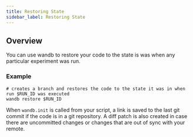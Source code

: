 ```yaml
---
title: Restoring State
sidebar_label: Restoring State
---
```


## Overview

You can use wandb to restore your code to the state is was when any particular experiment was run.

### Example

```
# creates a branch and restores the code to the state it was in when run $RUN_ID was executed
wandb restore $RUN_ID
```

When `wandb.init` is called from your script, a link is saved to the last git commit if the code is in a git repository.  A diff patch is also created in case there are uncommitted changes or changes that are out of sync with your remote.